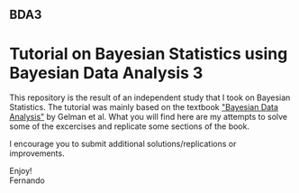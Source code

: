 ## BDA3
# Tutorial on Bayesian Statistics using Bayesian Data Analysis 3

This repository is the result of an independent study that I took on Bayesian Statistics. The tutorial was mainly based on the textbook
["Bayesian Data Analysis"][link1]  by Gelman et al. What you will find here are my attempts to solve some of the excercises and
replicate some sections of the book. 

I encourage you to submit additional solutions/replications or improvements. 

Enjoy!  
Fernando

[link1]: http://www.amazon.com/Bayesian-Analysis-Edition-Chapman-Statistical/dp/1439840954
